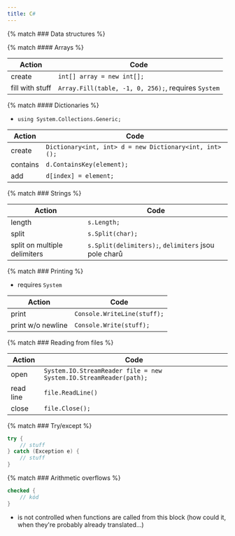```yaml
---
title: C#
---
```


{% match ### Data structures %}

{% match #### Arrays %}

| Action          | Code                                                |
| ---             | ---                                                 |
| create          | `int[] array = new int[];`                          |
| fill with stuff | `Array.Fill(table, -1, 0, 256);`, requires `System` |

{% match #### Dictionaries %}
- `using System.Collections.Generic;`

| Action   | Code                                                   |
| ---      | ---                                                    |
| create   | `Dictionary<int, int> d = new Dictionary<int, int>();` |
| contains | `d.ContainsKey(element);`                              |
| add      | `d[index] = element;`                                  |

{% match ### Strings %}

| Action                       | Code                                                 |
| ---                          | ---                                                  |
| length                       | `s.Length;`                                          |
| split                        | `s.Split(char);`                                     |
| split on multiple delimiters | `s.Split(delimiters);`, `delimiters` jsou pole charů |

{% match ### Printing %}
- requires `System`

| Action            | Code                        |
| ---               | ---                         |
| print             | `Console.WriteLine(stuff);` |
| print w/o newline | `Console.Write(stuff);`     |

{% match ### Reading from files %}

| Action    | Code                                                              |
| ---       | ---                                                               |
| open      | `System.IO.StreamReader file = new System.IO.StreamReader(path);` |
| read line | `file.ReadLine()`                                                 |
| close     | `file.Close();`                                                   |

{% match ### Try/except %}
```cs
try {
	// stuff
} catch (Exception e) {
	// stuff
}
```

{% match ### Arithmetic overflows %}
```cs
checked {
	// kód
}
```
- is not controlled when functions are called from this block (how could it, when they're probably already translated...)
